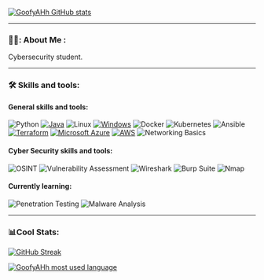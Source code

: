 

[![GoofyAHh GitHub stats](https://github-readme-stats-sage-rho-57.vercel.app/api?username=GoofyAhhDev&theme=dark&hide_border=true)](https://github.com/GoofyAhhDev/github-readme-stats)
  


---  

### 👨‍💻: About Me :


Cybersecurity student.



---  


### 🛠️ Skills and tools:

#### General skills and tools:  

![Python](https://img.shields.io/badge/Python-3776AB?logo=python&logoColor=white)
[![Java](https://img.shields.io/badge/Java-%23ED8B00.svg?logo=openjdk&logoColor=white)](#)
![Linux](https://img.shields.io/badge/Linux-FCC624?logo=linux&logoColor=black)
[![Windows](https://custom-icon-badges.demolab.com/badge/Windows-0078D6?logo=windows11&logoColor=white)](#)
![Docker](https://img.shields.io/badge/Docker-2496ED?logo=docker&logoColor=white)
![Kubernetes](https://img.shields.io/badge/Kubernetes-326CE5?logo=kubernetes&logoColor=white)
![Ansible](https://img.shields.io/badge/Ansible-EE0000?logo=ansible&logoColor=white)
[![Terraform](https://img.shields.io/badge/Terraform-844FBA?logo=terraform&logoColor=fff)](#)
[![Microsoft Azure](https://custom-icon-badges.demolab.com/badge/Microsoft%20Azure-0089D6?logo=msazure&logoColor=white)](#)
[![AWS](https://custom-icon-badges.demolab.com/badge/AWS-%23FF9900.svg?logo=aws&logoColor=white)](#)
![Networking Basics](https://img.shields.io/badge/Networking-Basics-0078D4?logo=network&logoColor=white)


#### Cyber Security skills and tools:

![OSINT](https://img.shields.io/badge/OSINT-1E90FF?logo=internet-explorer&logoColor=white)
![Vulnerability Assessment](https://img.shields.io/badge/Vulnerability_Assessment-000000?logo=shield&logoColor=white)
![Wireshark](https://img.shields.io/badge/Wireshark-1679A7?logo=wireshark&logoColor=white)
![Burp Suite](https://img.shields.io/badge/Burp_Suite-FF8800?logo=burpsuite&logoColor=white)
![Nmap](https://img.shields.io/badge/Nmap-004A77?logo=nmap&logoColor=white)

#### Currently learning:
![Penetration Testing](https://img.shields.io/badge/Penetration_Testing-000000?logo=testinglibrary&logoColor=white)
![Malware Analysis](https://img.shields.io/badge/Malware_Analysis-DD0031?logo=virustotal&logoColor=white)


---  


### 📊Cool Stats:
[![GitHub Streak](https://streak-stats.demolab.com?user=GoofyAhhDev&theme=dark&hide_border=true)](https://git.io/streak-stats)  

[![GoofyAHh most used language](https://github-readme-stats-sage-rho-57.vercel.app/api/top-langs/?username=GoofyAhhDev&layout=compact&theme=dark&hide_border=true)](https://github.com/GoofyAhhDev/github-readme-stats)


